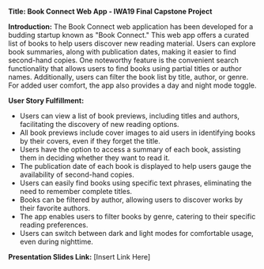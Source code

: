 
**Title: Book Connect Web App - IWA19 Final Capstone Project**

**Introduction:**
The Book Connect web application has been developed for a budding startup known as "Book Connect." This web app offers a curated list of books to help users discover new reading material. Users can explore book summaries, along with publication dates, making it easier to find second-hand copies. One noteworthy feature is the convenient search functionality that allows users to find books using partial titles or author names. Additionally, users can filter the book list by title, author, or genre. For added user comfort, the app also provides a day and night mode toggle.

**User Story Fulfillment:**
-  Users can view a list of book previews, including titles and authors, facilitating the discovery of new reading options.
-  All book previews include cover images to aid users in identifying books by their covers, even if they forget the title.
-  Users have the option to access a summary of each book, assisting them in deciding whether they want to read it.
-  The publication date of each book is displayed to help users gauge the availability of second-hand copies.
-  Users can easily find books using specific text phrases, eliminating the need to remember complete titles.
-  Books can be filtered by author, allowing users to discover works by their favorite authors.
-  The app enables users to filter books by genre, catering to their specific reading preferences.
-  Users can switch between dark and light modes for comfortable usage, even during nighttime.

**Presentation Slides Link:** [Insert Link Here]
